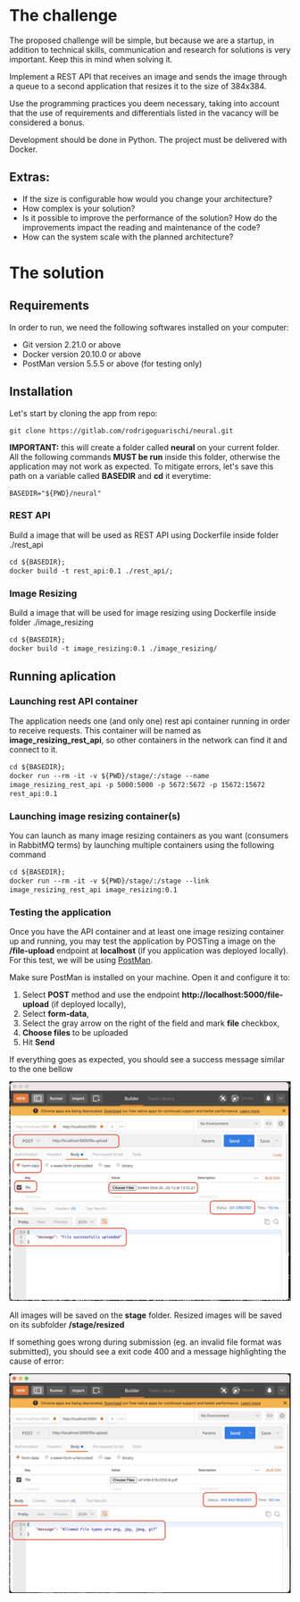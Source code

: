 # The challenge 
The proposed challenge will be simple, but because we are a startup, in addition to technical skills, 
communication and research for solutions is very important. Keep this in mind when solving it.

Implement a REST API that receives an image and sends the image through a queue to a second application 
that resizes it to the size of 384x384.

Use the programming practices you deem necessary, taking into account that the use of requirements and 
differentials listed in the vacancy will be considered a bonus.

Development should be done in Python. The project must be delivered with Docker.

## Extras:

- If the size is configurable how would you change your architecture?
- How complex is your solution?
- Is it possible to improve the performance of the solution? How do the improvements impact the reading 
and maintenance of the code?
- How can the system scale with the planned architecture?

# The solution

## Requirements

In order to run, we need the following softwares installed on your computer:
 - Git version 2.21.0 or above
 - Docker version 20.10.0 or above
 - PostMan version 5.5.5 or above (for testing only)

## Installation

Let's start by cloning the app from repo:

```console 
git clone https://gitlab.com/rodrigoguarischi/neural.git
```

**IMPORTANT:** this will create a folder called **neural** on your current folder. All the 
following commands **MUST be run** inside this folder, otherwise the application may not work
as expected. To mitigate errors, let's save this path on a variable called **BASEDIR** and 
**cd** it everytime:

```console
BASEDIR="${PWD}/neural"
```

### REST API
Build a image that will be used as REST API using Dockerfile inside folder ./rest_api
```console
cd ${BASEDIR}; 
docker build -t rest_api:0.1 ./rest_api/;
```

### Image Resizing
Build a image that will be used for image resizing using Dockerfile inside folder ./image_resizing
```console
cd ${BASEDIR};
docker build -t image_resizing:0.1 ./image_resizing/
```

## Running aplication

### Launching rest API container
The application needs one (and only one) rest api container running in order to receive requests.
This container will be named as **image_resizing_rest_api**, so other containers in the network can
find it and connect to it. 
```console
cd ${BASEDIR};
docker run --rm -it -v ${PWD}/stage/:/stage --name image_resizing_rest_api -p 5000:5000 -p 5672:5672 -p 15672:15672 rest_api:0.1
```

### Launching image resizing container(s)
You can launch as many image resizing containers as you want (consumers in RabbitMQ terms) by launching 
multiple containers using the following command
```console
cd ${BASEDIR};
docker run --rm -it -v ${PWD}/stage/:/stage --link image_resizing_rest_api image_resizing:0.1
```

### Testing the application

Once you have the API container and at least one image resizing container up and running, you may test the application
by POSTing a image on the **/file-upload** endpoint at **localhost** (if you application was deployed locally). 
For this test, we will be using [PostMan](https://www.postman.com/ "Postman website").

Make sure PostMan is installed on your machine. Open it and configure it to:

 1. Select **POST** method and use the endpoint **http://localhost:5000/file-upload** (if deployed locally),
 1. Select **form-data**, 
 1. Select the gray arrow on the right of the field and mark **file** checkbox,
 1. **Choose files** to be uploaded
 1. Hit **Send** 

If everything goes as expected, you should see a success message similar to the one bellow

![success message](./gfx/postman_success.jpg "Successful PostMan submission")

All images will be saved on the **stage** folder. Resized images will be saved on its subfolder **/stage/resized**

If something goes wrong during submission (eg. an invalid file format was submitted), you should see a exit code 400 and
a message highlighting the cause of error:

![fail_message](./gfx/postman_fail.jpg "Failed PostMan submission due to invalid image format")

